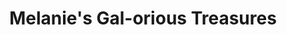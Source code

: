 ---
title: "Melanie's Gal-orious Treasures"
url: /glastonbury/melanies-gal-orious-treasures/
shop: clothes
---
